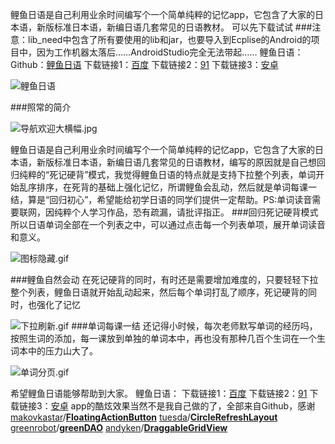鲤鱼日语是自己利用业余时间编写个一个简单纯粹的记忆app，它包含了大家的日本语，新版标准日本语，新编日语几套常见的日语教材。
可以先下载试试
###注意：lib_need中包含了所有要使用的lib和jar，也要导入到Ecplise的Android的项目中，因为工作机器太落后……AndroidStudio完全无法带起……
鲤鱼日语：
Github：<a href="https://github.com/54wall/MyJapanese">鲤鱼日语</a> 
下载链接1：<a href="http://shouji.baidu.com/software/9855124.html">百度</a> 
下载链接2：<a href="http://apk.91.com/Soft/Android/pri.weiqiang.myjapanese-2-1.01.html">91</a> 
下载链接3：<a href="http://apk.hiapk.com/appinfo/pri.weiqiang.myjapanese/2">安卓</a>

![鲤鱼日语](https://github.com/54wall/MyJapanese/blob/master/readme/icon.jpg?imageMogr2/auto-orient/strip%7CimageView2/2/w/1240)

###照常的简介

![导航欢迎大横幅.jpg](https://github.com/54wall/MyJapanese/blob/master/readme/导航欢迎大横幅.jpg?imageMogr2/auto-orient/strip%7CimageView2/2/w/1240)

鲤鱼日语是自己利用业余时间编写个一个简单纯粹的记忆app，它包含了大家的日本语，新版标准日本语，新编日语几套常见的日语教材，编写的原因就是自己想回归纯粹的“死记硬背”模式，我觉得鲤鱼日语的特点就是支持下拉整个列表，单词开始乱序排序，在死背的基础上强化记忆，所谓鲤鱼会乱动，然后就是单词每课一结，算是“回归初心”，希望能给初学日语的同学们提供一定帮助。PS:单词读音需要联网，因纯粹个人学习作品，恐有疏漏，请批评指正。
###回归死记硬背模式
所以日语单词全部在一个列表之中，可以通过点击每一个列表单项，展开单词读音和意义。

![图标隐藏.gif](https://github.com/54wall/MyJapanese/blob/master/readme/图标隐藏.gif?imageMogr2/auto-orient/strip)

###鲤鱼自然会动
在死记硬背的同时，有时还是需要增加难度的，只要轻轻下拉整个列表，鲤鱼日语就开始乱动起来，然后每个单词打乱了顺序，死记硬背的同时，也强化了记忆

![下拉刷新.gif](https://github.com/54wall/MyJapanese/blob/master/readme/下拉刷新.gif?imageMogr2/auto-orient/strip)
###单词每课一结
还记得小时候，每次老师默写单词的经历吗，按照生词的添加，每一课放到单独的单词本中，再也没有那种几百个生词在一个生词本中的压力山大了。

![单词分页.gif](https://github.com/54wall/MyJapanese/blob/master/readme/单词分页.gif?imageMogr2/auto-orient/strip)


希望鲤鱼日语能够帮助到大家。
鲤鱼日语：
下载链接1：<a href="http://shouji.baidu.com/software/9855124.html">百度</a> 下载链接2：<a href="http://shouji.baidu.com/software/9855124.html">91</a> 下载链接3：<a href="http://shouji.baidu.com/software/9855124.html">安卓</a>
app的酷炫效果当然不是我自己做的了，全部来自Github，感谢
[makovkastar](https://github.com/makovkastar)/**[FloatingActionButton](https://github.com/makovkastar/FloatingActionButton)**
[tuesda](https://github.com/tuesda)/**[CircleRefreshLayout](https://github.com/tuesda/CircleRefreshLayout)**
[greenrobot](https://github.com/greenrobot)/**[greenDAO](https://github.com/greenrobot/greenDAO)**
[andyken](https://github.com/andyken)/**[DraggableGridView](https://github.com/andyken/DraggableGridView)**
